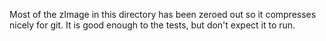 Most of the zImage in this directory has been zeroed out so it compresses
nicely for git. It is good enough to the tests, but don't expect it to run.
